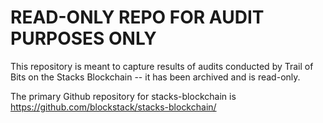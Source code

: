 # READ-ONLY REPO FOR AUDIT PURPOSES ONLY

This repository is meant to capture results of audits conducted by Trail of Bits on the Stacks Blockchain -- it has been archived and is read-only.

The primary Github repository for stacks-blockchain is https://github.com/blockstack/stacks-blockchain/
